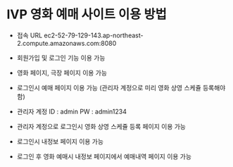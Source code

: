 # IVP 영화 예매 사이트 이용 방법

- 접속 URL
ec2-52-79-129-143.ap-northeast-2.compute.amazonaws.com:8080

- 회원가입 및 로그인 기능 이용 가능

- 영화 페이지, 극장 페이지 이용 가능

- 로그인시 예매 페이지 이용 가능 (관리자 계정으로 미리 영화 상영 스케쥴 등록해야 함)

- 관리자 계정
ID : admin
PW : admin1234

- 관리자 계정으로 로그인시 영화 상영 스케쥴 등록 페이지 이용 가능

- 로그인시 내정보 페이지 이용 가능

- 로그인 후 영화 예매시 내정보 페이지에서 예매내역 페이지 이용 가능
